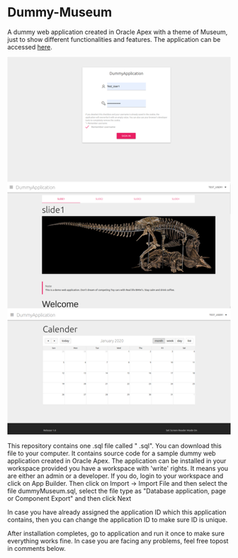 # Dummy-Museum

A dummy web application created in Oracle Apex with a theme of Museum, just to show different functionalities and features. The application can be accessed [here](https://apex.oracle.com/pls/apex/work_spree_capital/r/museum).

![Login screenshot as generated on 20th Dec 2019](https://github.com/simarmannsingh/Dummy-Museum/blob/master/apex-preview1.png)
![Main Menu](https://github.com/simarmannsingh/Dummy-Museum/blob/master/apex-preview2.png)
![Calender view](https://github.com/simarmannsingh/Dummy-Museum/blob/master/apex-preview3.png)

This repository contains one .sql file called " .sql". You can download this file to your computer. It contains source code for a sample dummy web application created in Oracle Apex. The application can be installed in your workspace provided you have a workspace with 'write' rights. It means you are either an admin or a developer. If you do, login to your workspace and click on App Builder. Then click on Import -> Import File and then select the file dummyMuseum.sql, select the file type as "Database application, page or Component Export" and then click Next

In case you have already assigned the application ID which this application contains, then you can change the application ID to make sure ID is unique.

After installation completes, go to application and run it once to make sure everything works fine. In case you are facing any problems, feel free topost in comments below.
